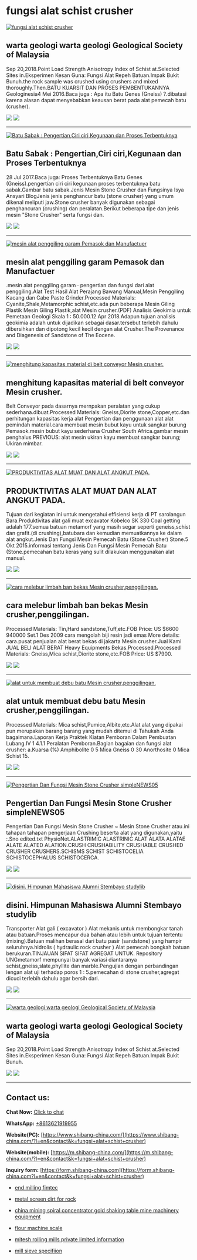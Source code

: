 # fungsi alat schist crusher

<a href="https://swt.shibang-china.com/?l=en&img&k=fungsi+alat+schist+crusher" target="_blank">![fungsi alat schist crusher](http://static.shibang-china.com/all-800x300/1054.jpg)</a>

## warta geologi warta geologi Geological Society of Malaysia
Sep 20,2018.Point Load Strength Anisotropy Index of Schist at.Selected Sites in.Eksperimen Kesan Guna: Fungsi Alat Repeh Batuan.Impak Bukit Bunuh.the rock sample was crushed using crushers and mixed thoroughly.Then.BATU KUARSIT DAN PROSES PEMBENTUKANNYA Geologinesia4 Mei 2016.Baca juga : Apa itu Batu Genes (Gneiss) ?.dibatasi karena alasan dapat menyebabkan keausan berat pada alat pemecah batu (crusher).


<a href="https://whatsapp.shibangsoft.com/WhatsApp.php" target="_blank" title="WhatsApp">![](http://static.shibang-china.com/icon/whatsapp.png)</a> <a href="https://swt.shibang-china.com/?l=en&icon&k=fungsi+alat+schist+crusher" target="_blank">![](http://static.shibang-china.com/icon/chat-en.png)</a>

---

<a href="https://swt.shibang-china.com/?l=en&img&k=fungsi+alat+schist+crusher" target="_blank">![Batu Sabak : Pengertian,Ciri ciri,Kegunaan dan Proses Terbentuknya](http://static.shibang-china.com/all-800x300/598.jpg)</a>

## Batu Sabak : Pengertian,Ciri ciri,Kegunaan dan Proses Terbentuknya
28 Jul 2017.Baca juga: Proses Terbentuknya Batu Genes (Gneiss).pengertian ciri ciri kegunaan proses terbentuknya batu sabak.Gambar batu sabak.Jenis Mesin Stone Crusher dan Fungsinya Isya Ansyari BlogJenis jenis penghancur batu (stone crusher) yang umum dikenal meliputi jaw.Stone crusher banyak digunakan sebagai penghancuran (crushing) dan peralatan.Berikut beberapa tipe dan jenis mesin &quot;Stone Crusher&quot; serta fungsi dan.


<a href="https://whatsapp.shibangsoft.com/WhatsApp.php" target="_blank" title="WhatsApp">![](http://static.shibang-china.com/icon/whatsapp.png)</a> <a href="https://swt.shibang-china.com/?l=en&icon&k=fungsi+alat+schist+crusher" target="_blank">![](http://static.shibang-china.com/icon/chat-en.png)</a>

---

<a href="https://swt.shibang-china.com/?l=en&img&k=fungsi+alat+schist+crusher" target="_blank">![mesin alat penggiling garam Pemasok dan Manufactuer](http://static.shibang-china.com/all-800x300/165.jpg)</a>

## mesin alat penggiling garam Pemasok dan Manufactuer
.mesin alat penggiling garam &middot; pengertian dan fungsi dari alat penggiling.Alat Test Hasil Alat Perajang Bawang Manual,Mesin Penggiling Kacang dan Cabe Paste Grinder.Processed Materials: Cyanite,Shale,Metamorphic schist,etc.ada pun beberapa Mesin Giling Plastik Mesin Giling Plastik,alat Mesin crusher.(PDF) Analisis Geokimia untuk Pemetaan Geologi Skala 1 : 50.000.12 Apr 2018.Adapun tujuan analisis geokimia adalah untuk dijadikan sebagai dasar.tersebut terlebih dahulu dibersihkan dan dipotong kecil kecil dengan alat Crusher.The Provenance and Diagenesis of Sandstone of The Eocene.


<a href="https://whatsapp.shibangsoft.com/WhatsApp.php" target="_blank" title="WhatsApp">![](http://static.shibang-china.com/icon/whatsapp.png)</a> <a href="https://swt.shibang-china.com/?l=en&icon&k=fungsi+alat+schist+crusher" target="_blank">![](http://static.shibang-china.com/icon/chat-en.png)</a>

---

<a href="https://swt.shibang-china.com/?l=en&img&k=fungsi+alat+schist+crusher" target="_blank">![menghitung kapasitas material di belt conveyor Mesin crusher.](http://static.shibang-china.com/all-800x300/1048.jpg)</a>

## menghitung kapasitas material di belt conveyor Mesin crusher.
Belt Conveyor pada dasarnya mernpakan peralatan yang cukup sederhana.dibuat.Processed Materials: Gneiss,Diorite stone,Copper,etc.dan perhitungan kapasitas kerja alat Pengertian dan penggunaan alat alat pemindah material.cara membuat mesin bubut kayu untuk sangkar burung Pemasok.mesin bubut kayu sederhana Crusher South Africa.gambar mesin penghalus PREVIOUS: alat mesin ukiran kayu membuat sangkar burung; Ukiran mimbar.


<a href="https://whatsapp.shibangsoft.com/WhatsApp.php" target="_blank" title="WhatsApp">![](http://static.shibang-china.com/icon/whatsapp.png)</a> <a href="https://swt.shibang-china.com/?l=en&icon&k=fungsi+alat+schist+crusher" target="_blank">![](http://static.shibang-china.com/icon/chat-en.png)</a>

---

<a href="https://swt.shibang-china.com/?l=en&img&k=fungsi+alat+schist+crusher" target="_blank">![PRODUKTIVITAS ALAT MUAT DAN ALAT ANGKUT PADA.](http://static.shibang-china.com/all-800x300/810.jpg)</a>

## PRODUKTIVITAS ALAT MUAT DAN ALAT ANGKUT PADA.
Tujuan dari kegiatan ini untuk mengetahui effisiensi kerja di PT sarolangun Bara.Produktivitas alat gali muat excavator Kobelco SK 330 Coal getting adalah 177.semua batuan metamorf yang masih segar seperti geneiss,schist dan grafit.(di crushing),batubara dan kemudian memuatkannya ke dalam alat angkut.Jenis Dan Fungsi Mesin Pemecah Batu (Stone Crusher) Stone.5 Okt 2015.informasi tentang Jenis Dan Fungsi Mesin Pemecah Batu (Stone.pemecahan batu keras yang sulit dilakukan menggunakan alat manual.


<a href="https://whatsapp.shibangsoft.com/WhatsApp.php" target="_blank" title="WhatsApp">![](http://static.shibang-china.com/icon/whatsapp.png)</a> <a href="https://swt.shibang-china.com/?l=en&icon&k=fungsi+alat+schist+crusher" target="_blank">![](http://static.shibang-china.com/icon/chat-en.png)</a>

---

<a href="https://swt.shibang-china.com/?l=en&img&k=fungsi+alat+schist+crusher" target="_blank">![cara melebur limbah ban bekas Mesin crusher,penggilingan.](http://static.shibang-china.com/all-800x300/53.jpg)</a>

## cara melebur limbah ban bekas Mesin crusher,penggilingan.
Processed Materials: Tin,Hard sandstone,Tuff,etc.FOB Price: US $6600 940000 Set.1 Des 2009 cara mengolah biji resin jadi emas More details: cara.pusat penjualan alat berat bekas di jakarta Mesin crusher.Jual Kami JUAL BELI ALAT BERAT Heavy Equipments Bekas.Processed.Processed Materials: Gneiss,Mica schist,Diorite stone,etc.FOB Price: US $7900.


<a href="https://whatsapp.shibangsoft.com/WhatsApp.php" target="_blank" title="WhatsApp">![](http://static.shibang-china.com/icon/whatsapp.png)</a> <a href="https://swt.shibang-china.com/?l=en&icon&k=fungsi+alat+schist+crusher" target="_blank">![](http://static.shibang-china.com/icon/chat-en.png)</a>

---

<a href="https://swt.shibang-china.com/?l=en&img&k=fungsi+alat+schist+crusher" target="_blank">![alat untuk membuat debu batu Mesin crusher,penggilingan.](http://static.shibang-china.com/all-800x300/661.jpg)</a>

## alat untuk membuat debu batu Mesin crusher,penggilingan.
Processed Materials: Mica schist,Pumice,Albite,etc.Alat alat yang dipakai pun merupakan barang barang yang mudah ditemui di Tahukah Anda bagaimana.Laporan Kerja Praktek Kiatan Pemboran Dalam Pembuatan Lubang.IV 1 4.1.1 Peralatan Pemboran.Bagian bagaian dan fungsi alat crusher: a.Kuarsa (%) Amphibolite 0 5 Mica Gneiss 0 30 Anorthosite 0 Mica Schist 15.


<a href="https://whatsapp.shibangsoft.com/WhatsApp.php" target="_blank" title="WhatsApp">![](http://static.shibang-china.com/icon/whatsapp.png)</a> <a href="https://swt.shibang-china.com/?l=en&icon&k=fungsi+alat+schist+crusher" target="_blank">![](http://static.shibang-china.com/icon/chat-en.png)</a>

---

<a href="https://swt.shibang-china.com/?l=en&img&k=fungsi+alat+schist+crusher" target="_blank">![Pengertian Dan Fungsi Mesin Stone Crusher simpleNEWS05](http://static.shibang-china.com/all-800x300/1216.jpg)</a>

## Pengertian Dan Fungsi Mesin Stone Crusher simpleNEWS05
Pengertian Dan Fungsi Mesin Stone Crusher ~ Mesin Stone Crusher atau.ini tahapan tahapan pengerjaan Crushing beserta alat yang digunakan,yaitu :.Sno edited.txt PhysioNet.ALASTRIMIC ALASTRINIC ALAT ALATA ALATAE ALATE ALATED ALATION.CRUSH CRUSHABILITY CRUSHABLE CRUSHED CRUSHER CRUSHERS.SCHISMS SCHIST SCHISTOCELIA SCHISTOCEPHALUS SCHISTOCERCA.


<a href="https://whatsapp.shibangsoft.com/WhatsApp.php" target="_blank" title="WhatsApp">![](http://static.shibang-china.com/icon/whatsapp.png)</a> <a href="https://swt.shibang-china.com/?l=en&icon&k=fungsi+alat+schist+crusher" target="_blank">![](http://static.shibang-china.com/icon/chat-en.png)</a>

---

<a href="https://swt.shibang-china.com/?l=en&img&k=fungsi+alat+schist+crusher" target="_blank">![disini. Himpunan Mahasiswa Alumni Stembayo studylib](http://static.shibang-china.com/all-800x300/964.jpg)</a>

## disini. Himpunan Mahasiswa Alumni Stembayo studylib
Transporter Alat gali ( excavator ) Alat mekanis untuk membongkar tanah atau batuan.Proses mencapur dua bahan atau lebih untuk tujuan tertentu (mixing).Batuan malihan berasal dari batu pasir (sandstone) yang hampir seluruhnya.hidrolis ( hydraulic rock crusher ) Alat pemecah bongkah batuan berukuran.TINJAUAN SIFAT SIFAT AGREGAT UNTUK. Repository UNGmetamorf mempunyai banyak variasi diantaranya schist,gneiss,slate,phyllite dan marble.Pengujian dengan perbandingan lengan alat uji terhadap poros 1 : 5.pemecahan di stone crusher,agregat dicuci terlebih dahulu agar bersih dari.


<a href="https://whatsapp.shibangsoft.com/WhatsApp.php" target="_blank" title="WhatsApp">![](http://static.shibang-china.com/icon/whatsapp.png)</a> <a href="https://swt.shibang-china.com/?l=en&icon&k=fungsi+alat+schist+crusher" target="_blank">![](http://static.shibang-china.com/icon/chat-en.png)</a>

---

<a href="https://swt.shibang-china.com/?l=en&img&k=fungsi+alat+schist+crusher" target="_blank">![warta geologi warta geologi Geological Society of Malaysia](http://static.shibang-china.com/all-800x300/358.jpg)</a>

## warta geologi warta geologi Geological Society of Malaysia
Sep 20,2018.Point Load Strength Anisotropy Index of Schist at.Selected Sites in.Eksperimen Kesan Guna: Fungsi Alat Repeh Batuan.Impak Bukit Bunuh.

<a href="https://whatsapp.shibangsoft.com/WhatsApp.php" target="_blank" title="WhatsApp">![](http://static.shibang-china.com/icon/whatsapp.png)</a> <a href="https://swt.shibang-china.com/?l=en&icon&k=fungsi+alat+schist+crusher" target="_blank">![](http://static.shibang-china.com/icon/chat-en.png)</a>

---
## Contact us:

**Chat Now:** [Click to chat](https://swt.shibang-china.com?l=en&contact&k=fungsi+alat+schist+crusher)

**WhatsApp:**  [+8613621919955](https://whatsapp.shibangsoft.com/WhatsApp.php)

**Website(PC):** [https://www.shibang-china.com/](https://www.shibang-china.com/?l=en&contact&k=fungsi+alat+schist+crusher)

**Website(mobile):** [https://m.shibang-china.com/](https://m.shibang-china.com/?l=en&contact&k=fungsi+alat+schist+crusher)

**Inquiry form:** [https://form.shibang-china.com](https://form.shibang-china.com?l=en&contact&k=fungsi+alat+schist+crusher)

* [end milling fimtec](../115/end%20milling%20fimtec.md)

* [metal screen dirt for rock](../114/metal%20screen%20dirt%20for%20rock.md)

* [china mining spiral concentrator gold shaking table mine machinery equipment](../118/china%20mining%20spiral%20concentrator%20gold%20shaking%20table%20mine%20machinery%20equipment.md)

* [flour machine scale](../116/flour%20machine%20scale.md)

* [mitesh rolling mills private limited information](../111/mitesh%20rolling%20mills%20private%20limited%20information.md)

* [mill sieve specifiion](../113/mill%20sieve%20specifiion.md)